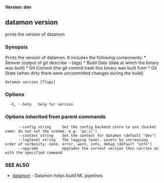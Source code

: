 **Version: dev**

## datamon version

prints the version of datamon

### Synopsis

Prints the version of datamon. It includes the following components:
	* Semver (output of git describe --tags)
	* Build Date (date at which the binary was built)
	* Git Commit (the git commit hash this binary was built from
	* Git State (when dirty there were uncommitted changes during the build)


```
datamon version [flags]
```

### Options

```
  -h, --help   help for version
```

### Options inherited from parent commands

```
      --config string     Set the config backend store to use (bucket name: do not set the scheme, e.g. 'gs://')
      --context string    Set the context for datamon (default "dev")
      --loglevel string   The logging level. Levels by increasing order of verbosity: none, error, warn, info, debug (default "info")
      --upgrade           Upgrades the current version then carries on with the specified command
```

### SEE ALSO

* [datamon](datamon.md)	 - Datamon helps build ML pipelines

